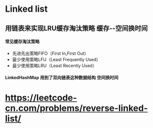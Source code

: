 # Linked list
## 用链表来实现LRU缓存淘汰策略  缓存--空间换时间
#### 常见缓存淘汰策略
- 先进先出策略FIFO（First In,First Out）
- 最少使用策略LFU（Least Frequently Used）
- 最少使用策略LRU（Least Recently Used）
#### LinkedHashMap 用到了双向链表这种数据结构  空间换时间

# https://leetcode-cn.com/problems/reverse-linked-list/
     